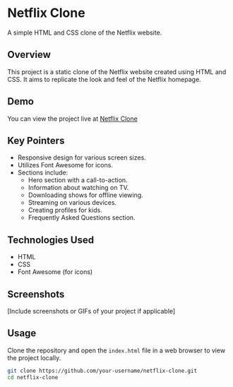 # Netflix Clone

A simple HTML and CSS clone of the Netflix website.

## Overview

This project is a static clone of the Netflix website created using HTML and CSS. It aims to replicate the look and feel of the Netflix homepage.

## Demo

You can view the project live at [Netflix Clone](<insert-hosting-url-here>)

## Key Pointers

- Responsive design for various screen sizes.
- Utilizes Font Awesome for icons.
- Sections include:
  - Hero section with a call-to-action.
  - Information about watching on TV.
  - Downloading shows for offline viewing.
  - Streaming on various devices.
  - Creating profiles for kids.
  - Frequently Asked Questions section.

## Technologies Used

- HTML
- CSS
- Font Awesome (for icons)

## Screenshots

[Include screenshots or GIFs of your project if applicable]

## Usage

Clone the repository and open the `index.html` file in a web browser to view the project locally.

```bash
git clone https://github.com/your-username/netflix-clone.git
cd netflix-clone
